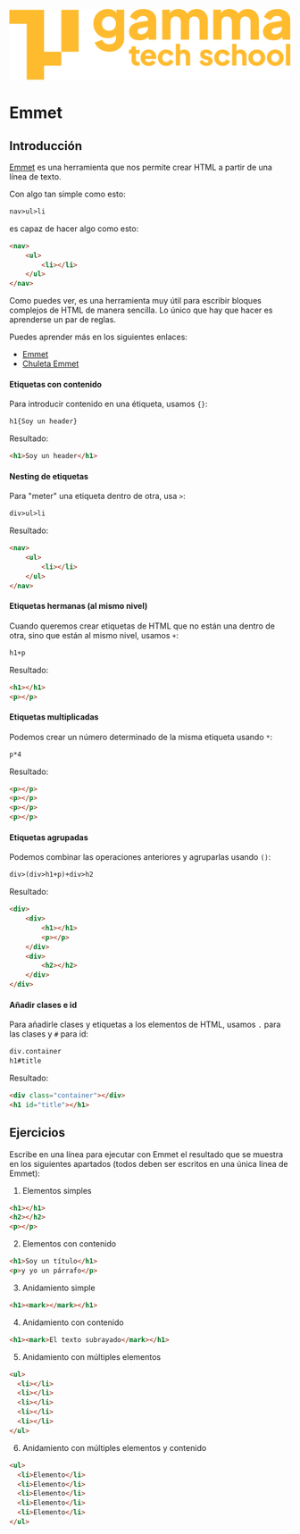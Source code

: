 ![logotipo de GammaTech School](../assets/Logo_Yellow.png)

# Emmet

## Introducción

[Emmet](https://docs.emmet.io) es una herramienta que nos permite crear HTML a partir de una línea de texto.

Con algo tan simple como esto:

```html
nav>ul>li
```

es capaz de hacer algo como esto:

```html
<nav>
    <ul>
        <li></li>
    </ul>
</nav>
```
Como puedes ver, es una herramienta muy útil para escribir bloques complejos de HTML de manera sencilla. Lo único que hay que hacer es aprenderse un par de reglas.

Puedes aprender más en los siguientes enlaces:
- [Emmet](https://docs.emmet.io)
- [Chuleta Emmet](https://docs.emmet.io/cheat-sheet)


#### Etiquetas con contenido
Para introducir contenido en una étiqueta, usamos `{}`:
```html
h1{Soy un header}
```

Resultado:
```html
<h1>Soy un header</h1>
```

#### Nesting de etiquetas
Para "meter" una etiqueta dentro de otra, usa `>`:
```html
div>ul>li
```

Resultado:
```html
<nav>
    <ul>
        <li></li>
    </ul>
</nav>
```

#### Etiquetas hermanas (al mismo nivel)
Cuando queremos crear etiquetas de HTML que no están una dentro de otra, sino que están al mismo nivel, usamos `+`:

```html
h1+p
```

Resultado:
```html
<h1></h1>
<p></p>
```

#### Etiquetas multiplicadas
Podemos crear un número determinado de la misma etiqueta usando `*`:
```html
p*4
````

Resultado:
```html
<p></p>
<p></p>
<p></p>
<p></p>
```

#### Etiquetas agrupadas
Podemos combinar las operaciones anteriores y agruparlas usando `()`:

```html
div>(div>h1+p)+div>h2
````

Resultado:
```html
<div>
    <div>
        <h1></h1>
        <p></p>   
    </div>
    <div>
        <h2></h2>
    </div>
</div>
```

#### Añadir clases e id
Para añadirle clases y etiquetas a los elementos de HTML, usamos `.` para las clases y `#` para id:

```html
div.container
h1#title
```

Resultado:
```html
<div class="container"></div>
<h1 id="title"></h1>
```

## Ejercicios
Escribe en una línea para ejecutar con Emmet el resultado que se muestra en los siguientes apartados (todos deben ser escritos en una única línea de Emmet):

1. Elementos simples

```html
<h1></h1>
<h2></h2>
<p></p>
```

2. Elementos con contenido

```html
<h1>Soy un título</h1>
<p>y yo un párrafo</p>
```

3. Anidamiento simple

```html
<h1><mark></mark></h1>
```

4. Anidamiento con contenido

```html
<h1><mark>El texto subrayado</mark></h1>
```

5. Anidamiento con múltiples elementos

```html
<ul>
  <li></li>
  <li></li>
  <li></li>
  <li></li>
  <li></li>
</ul>
```

6. Anidamiento con múltiples elementos y contenido

```html
<ul>
  <li>Elemento</li>
  <li>Elemento</li>
  <li>Elemento</li>
  <li>Elemento</li>
  <li>Elemento</li>
</ul>
```